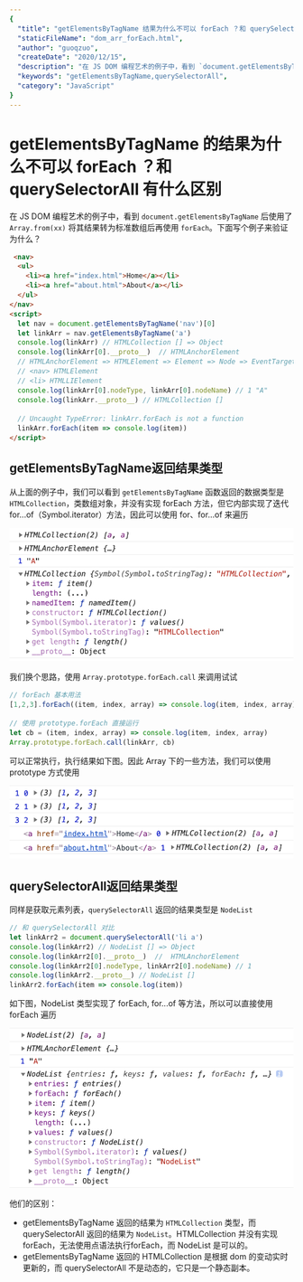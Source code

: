 ```yaml
---
{
  "title": "getElementsByTagName 结果为什么不可以 forEach ？和 querySelectorAll 有什么区别",
  "staticFileName": "dom_arr_forEach.html",
  "author": "guoqzuo",
  "createDate": "2020/12/15",
  "description": "在 JS DOM 编程艺术的例子中，看到 `document.getElementsByTagName` 后使用了 `Array.from(xx)` 将其结果转为标准数组后再使用 `forEach`。下面写个例子来验证为什么？从上面的例子中，我们可以看到 `getElementsByTagName` 函数返回的数据类型是 `HTMLCollection`，类数组对象，并没有实现 forEach 方法，但它内部实现了迭代 for...of（Symbol.iterator）方法，因此可以使用 for、for...of 来遍历",
  "keywords": "getElementsByTagName,querySelectorAll",
  "category": "JavaScript"
}
---
```

# getElementsByTagName 的结果为什么不可以 forEach ？和 querySelectorAll 有什么区别
在 JS DOM 编程艺术的例子中，看到 `document.getElementsByTagName` 后使用了 `Array.from(xx)` 将其结果转为标准数组后再使用 `forEach`。下面写个例子来验证为什么？

```html
 <nav>
  <ul>
    <li><a href="index.html">Home</a></li>
    <li><a href="about.html">About</a></li>
  </ul>
</nav>
<script>
  let nav = document.getElementsByTagName('nav')[0]
  let linkArr = nav.getElementsByTagName('a')
  console.log(linkArr) // HTMLCollection [] => Object
  console.log(linkArr[0].__proto__)  // HTMLAnchorElement
  // HTMLAnchorElement => HTMLElement => Element => Node => EventTarget => Object
  // <nav> HTMLElement
  // <li> HTMLLIElement 
  console.log(linkArr[0].nodeType, linkArr[0].nodeName) // 1 "A"
  console.log(linkArr.__proto__) // HTMLCollection [] 

  // Uncaught TypeError: linkArr.forEach is not a function
  linkArr.forEach(item => console.log(item))
</script>
```

## getElementsByTagName返回结果类型 
从上面的例子中，我们可以看到 `getElementsByTagName` 函数返回的数据类型是 `HTMLCollection`，类数组对象，并没有实现 forEach 方法，但它内部实现了迭代 for...of（Symbol.iterator）方法，因此可以使用 for、for...of 来遍历

![getElementsByTagName_1.png](../../../images/blog/js/getElementsByTagName_1.png)

我们换个思路，使用 `Array.prototype.forEach.call` 来调用试试

```js
// forEach 基本用法
[1,2,3].forEach((item, index, array) => console.log(item, index, array))

// 使用 prototype.forEach 直接运行
let cb = (item, index, array) => console.log(item, index, array)
Array.prototype.forEach.call(linkArr, cb)
```
可以正常执行，执行结果如下图。因此 Array 下的一些方法，我们可以使用 prototype 方式使用

![getElementsByTagName_2.png](../../../images/blog/js/getElementsByTagName_2.png)

## querySelectorAll返回结果类型

同样是获取元素列表，`querySelectorAll` 返回的结果类型是 `NodeList`
```js
// 和 querySelectorAll 对比
let linkArr2 = document.querySelectorAll('li a')
console.log(linkArr2) // NodeList [] => Object
console.log(linkArr2[0].__proto__)  //  HTMLAnchorElement
console.log(linkArr2[0].nodeType, linkArr2[0].nodeName) // 1
console.log(linkArr2.__proto__) // NodeList [] 
linkArr2.forEach(item => console.log(item))
```

如下图，NodeList 类型实现了 forEach, for...of 等方法，所以可以直接使用 forEach 遍历

![NodeList_1.png](../../../images/blog/js/NodeList_1.png)

他们的区别：
- getElementsByTagName 返回的结果为 `HTMLCollection` 类型，而 querySelectorAll 返回的结果为 `NodeList`。HTMLCollection 并没有实现 forEach，无法使用点语法执行forEach，而 NodeList 是可以的。
- getElementsByTagName 返回的 HTMLCollection 是根据 dom 的变动实时更新的，而 querySelectorAll 不是动态的，它只是一个静态副本。